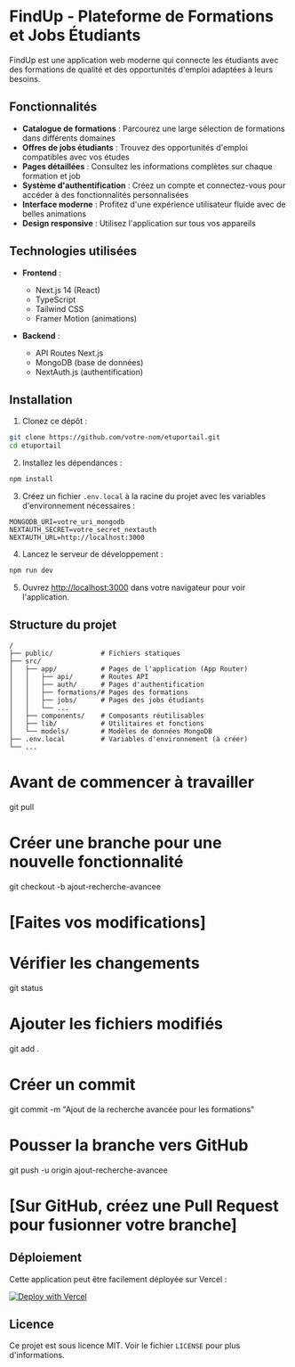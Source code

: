# FindUp - Plateforme de Formations et Jobs Étudiants

FindUp est une application web moderne qui connecte les étudiants avec des formations de qualité et des opportunités d'emploi adaptées à leurs besoins.

## Fonctionnalités

- **Catalogue de formations** : Parcourez une large sélection de formations dans différents domaines
- **Offres de jobs étudiants** : Trouvez des opportunités d'emploi compatibles avec vos études
- **Pages détaillées** : Consultez les informations complètes sur chaque formation et job
- **Système d'authentification** : Créez un compte et connectez-vous pour accéder à des fonctionnalités personnalisées
- **Interface moderne** : Profitez d'une expérience utilisateur fluide avec de belles animations
- **Design responsive** : Utilisez l'application sur tous vos appareils

## Technologies utilisées

- **Frontend** :
  - Next.js 14 (React)
  - TypeScript
  - Tailwind CSS
  - Framer Motion (animations)

- **Backend** :
  - API Routes Next.js
  - MongoDB (base de données)
  - NextAuth.js (authentification)

## Installation

1. Clonez ce dépôt :
```bash
git clone https://github.com/votre-nom/etuportail.git
cd etuportail
```

2. Installez les dépendances :
```bash
npm install
```

3. Créez un fichier `.env.local` à la racine du projet avec les variables d'environnement nécessaires :
```
MONGODB_URI=votre_uri_mongodb
NEXTAUTH_SECRET=votre_secret_nextauth
NEXTAUTH_URL=http://localhost:3000
```

4. Lancez le serveur de développement :
```bash
npm run dev
```

5. Ouvrez [http://localhost:3000](http://localhost:3000) dans votre navigateur pour voir l'application.

## Structure du projet

```
/
├── public/            # Fichiers statiques
├── src/
│   ├── app/           # Pages de l'application (App Router)
│   │   ├── api/       # Routes API
│   │   ├── auth/      # Pages d'authentification
│   │   ├── formations/# Pages des formations
│   │   ├── jobs/      # Pages des jobs étudiants
│   │   └── ...
│   ├── components/    # Composants réutilisables
│   ├── lib/           # Utilitaires et fonctions
│   └── models/        # Modèles de données MongoDB
├── .env.local         # Variables d'environnement (à créer)
└── ...
```

# Avant de commencer à travailler
git pull

# Créer une branche pour une nouvelle fonctionnalité
git checkout -b ajout-recherche-avancee

# [Faites vos modifications]

# Vérifier les changements
git status

# Ajouter les fichiers modifiés
git add .

# Créer un commit
git commit -m "Ajout de la recherche avancée pour les formations"

# Pousser la branche vers GitHub
git push -u origin ajout-recherche-avancee

# [Sur GitHub, créez une Pull Request pour fusionner votre branche]





## Déploiement

Cette application peut être facilement déployée sur Vercel :

[![Deploy with Vercel](https://vercel.com/button)](https://vercel.com/new/clone?repository-url=https://github.com/votre-nom/etuportail)

## Licence

Ce projet est sous licence MIT. Voir le fichier `LICENSE` pour plus d'informations. 